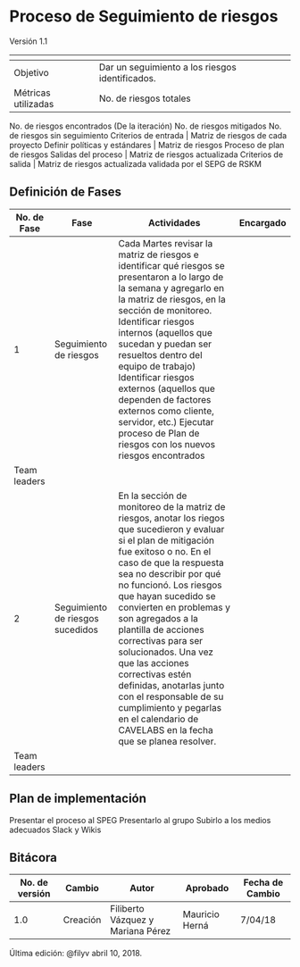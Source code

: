 # Proceso de Seguimiento de riesgos
Versión 1.1


[]() | []()  
--|--
Objetivo| Dar un seguimiento a los riesgos identificados.
Métricas utilizadas |No. de riesgos totales 
No. de riesgos encontrados (De la iteración) 
No. de riesgos mitigados 
No. de riesgos sin seguimiento
Criterios de entrada | Matriz de riesgos de cada proyecto
Definir políticas y estándares | Matriz de riesgos
Proceso de plan de riesgos
Salidas del proceso | Matriz de riesgos actualizada
Criterios de salida | Matriz de riesgos actualizada validada por el SEPG de RSKM

## Definición de Fases
No. de Fase | Fase | Actividades | Encargado
------------|------|-------------|-----------
1 | Seguimiento de riesgos | Cada Martes revisar la matriz de riesgos e identificar qué riesgos se presentaron a lo largo de la semana y agregarlo en la matriz de riesgos, en la sección de monitoreo. Identificar riesgos internos (aquellos que sucedan y puedan ser resueltos dentro del equipo de trabajo) Identificar riesgos externos (aquellos que dependen de factores externos como cliente, servidor, etc.) Ejecutar proceso de Plan de riesgos con los nuevos riesgos encontrados
 | Team leaders
2 | Seguimiento de riesgos sucedidos | En la sección de monitoreo de la matriz de riesgos, anotar los riegos que sucedieron y evaluar si el plan de mitigación fue exitoso o no. En el caso de que la respuesta sea no describir por qué no funcionó. Los riesgos que hayan sucedido se convierten en problemas y son agregados a la plantilla de acciones correctivas para ser solucionados. Una vez que las acciones correctivas estén definidas, anotarlas junto con el responsable de su cumplimiento y pegarlas en el calendario de CAVELABS en la fecha que se planea resolver.
 | Team leaders

## Plan de implementación
Presentar el proceso al SPEG
Presentarlo al grupo 
Subirlo a los medios adecuados Slack y Wikis

## Bitácora
No. de versión | Cambio | Autor | Aprobado | Fecha de Cambio
---------------|--------|-------|----------|-----------------
1.0 | Creación | Filiberto Vázquez y Mariana Pérez | Mauricio Herná| 7/04/18

Última edición: @filyv abril 10, 2018.
